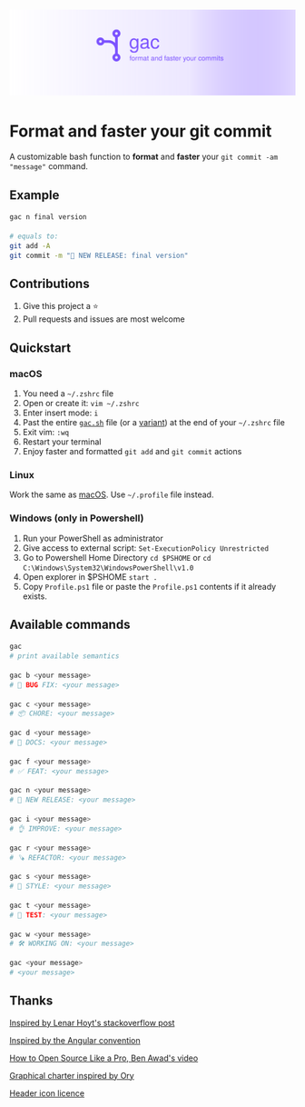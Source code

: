 <h1 align="center"><img src="static/gac.svg" alt="ORY Keto - Open Source & Cloud Native Access Control Server"></h1>

# Format and faster your git commit

A customizable bash function to **format** and **faster** your `git commit -am "message"` command.

## Example

```bash
gac n final version

# equals to:
git add -A
git commit -m "🚀 NEW RELEASE: final version"
```

## Contributions

1. Give this project a ⭐️
2. Pull requests and issues are most welcome

## Quickstart

### macOS

1. You need a `~/.zshrc` file
2. Open or create it: `vim ~/.zshrc`
3. Enter insert mode: `i`
4. Past the entire [`gac.sh`](gac.sh) file (or a [variant](variant)) at the end of your `~/.zshrc` file
5. Exit vim: `:wq`
6. Restart your terminal
7. Enjoy faster and formatted `git add` and `git commit` actions

### Linux

Work the same as [macOS](#macos). Use `~/.profile` file instead.

### Windows (only in Powershell)

1. Run your PowerShell as administrator 
2. Give access to external script: `Set-ExecutionPolicy Unrestricted`
3. Go to Powershell Home Directory `cd $PSHOME` or `cd C:\Windows\System32\WindowsPowerShell\v1.0`
4. Open explorer in $PSHOME `start .`
5. Copy `Profile.ps1` file or paste the `Profile.ps1` contents if it already exists.

## Available commands

```bash
gac
# print available semantics

gac b <your message>
# 🐛 BUG FIX: <your message>

gac c <your message>
# 📦 CHORE: <your message>

gac d <your message>
# 📖 DOCS: <your message>

gac f <your message>
# ✅ FEAT: <your message>

gac n <your message>
# 🚀 NEW RELEASE: <your message>

gac i <your message>
# 👌 IMPROVE: <your message>

gac r <your message>
# 🪚 REFACTOR: <your message>

gac s <your message>
# 🎨 STYLE: <your message>

gac t <your message>
# 🧪 TEST: <your message>

gac w <your message>
# 🛠 WORKING ON: <your message>

gac <your message>
# <your message>
```

## Thanks

[Inspired by Lenar Hoyt's stackoverflow post](https://stackoverflow.com/a/45612441/11692562)

[Inspired by the Angular convention](https://github.com/angular/angular/blob/22b96b9/CONTRIBUTING.md#type)

[How to Open Source Like a Pro, Ben Awad's video](https://youtu.be/MT6M_sqAuZo?t=467)

[Graphical charter inspired by Ory](https://github.com/ory)

[Header icon licence](https://icons8.com/license)
